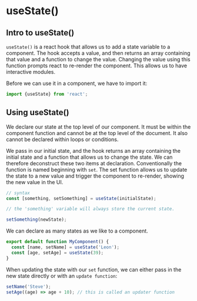 # useState()

## Intro to useState()

`useState()` is a react hook that allows us to add a state variable to a component. The hook accepts a value, and then returns an array containing that value and a function to change the value. Changing the value using this function prompts react to re-render the component. This allows us to have interactive modules.

Before we can use it in a component, we have to import it:

```js
import {useState} from 'react';
```

## Using useState()

We declare our state at the top level of our component. It must be within the component function and cannot be at the top level of the document. It also cannot be declared within loops or conditions.

We pass in our initial state, and the hook returns an array containing the initial state and a function that allows us to change the state. We can therefore deconstruct these two items at declaration. Conventionally the function is named beginning with `set`. The set function allows us to update the state to a new value and trigger the component to re-render, showing the new value in the UI.

```js
// syntax
const [something, setSomething] = useState(initialState);

// the 'something' variable will always store the current state.

setSomething(newState);
```

We can declare as many states as we like to a component.

```js
export default function MyComponent() {
  const [name, setName] = useState('Leon');
  const [age, setAge] = useState(39);
}
```

When updating the state with our `set` function, we can either pass in the new state directly or with an `update function`:

```js
setName('Steve');
setAge((age) => age + 10); // this is called an updater function
```
